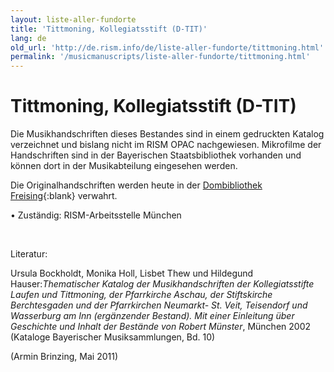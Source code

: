 ```yaml
---
layout: liste-aller-fundorte
title: 'Tittmoning, Kollegiatsstift (D-TIT)'
lang: de
old_url: 'http://de.rism.info/de/liste-aller-fundorte/tittmoning.html'
permalink: '/musicmanuscripts/liste-aller-fundorte/tittmoning.html'
---
```



# Tittmoning, Kollegiatsstift (D-TIT)

Die Musikhandschriften dieses Bestandes sind in einem gedruckten Katalog verzeichnet und bislang nicht im RISM OPAC nachgewiesen. Mikrofilme der Handschriften sind in der Bayerischen Staatsbibliothek vorhanden und können dort in der Musikabteilung eingesehen werden.

Die Originalhandschriften werden heute in der [Dombibliothek Freising](httpS://www.erzbistum-muenchen.de/Dioezesanbibliothek "Opens external link in new window"){:blank} verwahrt.

• Zuständig: RISM-Arbeitsstelle München

&nbsp;

Literatur:

Ursula Bockholdt, Monika Holl, Lisbet Thew und Hildegund Hauser:_Thematischer Katalog der Musikhandschriften der Kollegiatsstifte Laufen und Tittmoning, der Pfarrkirche Aschau, der Stiftskirche Berchtesgaden und der Pfarrkirchen Neumarkt- St. Veit, Teisendorf und Wasserburg am Inn (ergänzender Bestand). Mit einer Einleitung über Geschichte und Inhalt der Bestände von Robert Münster_, München 2002 (Kataloge Bayerischer Musiksammlungen, Bd. 10)

(Armin Brinzing, Mai 2011)

